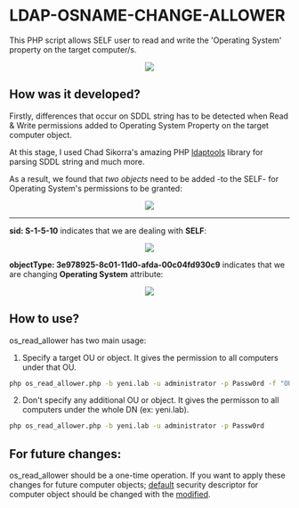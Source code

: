 # LDAP-OSNAME-CHANGE-ALLOWER

This PHP script allows SELF user to read and write the 'Operating System' property on the target computer/s.

<p align="center"><img src="https://media4.giphy.com/media/3oz8xA07HKwLlpPUkM/giphy.gif?cid=ecf05e47fotex7dfxn6dprao1s9j7mqjkah9axkgn68gi4q2&rid=giphy.gif&ct=g"/></p>

## How was it developed?

Firstly, differences that occur on SDDL string has to be detected when Read & Write permissions added to Operating System Property on the target computer object.

At this stage, I used Chad Sikorra's amazing PHP [ldaptools](https://github.com/ChadSikorra/ldaptools) library for parsing SDDL string and much more.

As a result, we found that *two objects* need to be added -to the SELF- for Operating System's permissions to be granted:

<p align="center"><img src="https://user-images.githubusercontent.com/57866851/146933896-690428e2-5e6b-433e-94a7-9d0cbe34ca9d.png"/></p>

---

**sid: S-1-5-10** indicates that we are dealing with **SELF**:
<p align="center"><img src="https://user-images.githubusercontent.com/57866851/146934302-a734b19c-bbb3-4df3-8356-d97c95268ffd.png"/></p>


**objectType: 3e978925-8c01-11d0-afda-00c04fd930c9** indicates that we are changing **Operating System** attribute:
<p align="center"><img src="https://user-images.githubusercontent.com/57866851/146934700-73f71a95-b9b3-448d-99ee-3e65e37335e7.png"/></p>


## How to use?

os_read_allower has two main usage:

1. Specify a target OU or object. It gives the permission to all computers under that OU.

```bash
php os_read_allower.php -b yeni.lab -u administrator -p Passw0rd -f "OU=ldaporg1,dc=yeni,dc=lab"
```

2. Don't specify any additional OU or object. It gives the permisson to all computers under the whole DN (ex: yeni.lab).

```bash
php os_read_allower.php -b yeni.lab -u administrator -p Passw0rd
```

## For future changes:

os_read_allower should be a one-time operation. If you want to apply these changes for future computer objects; [default](https://github.com/oz9un/LDAP-OSNAME-CHANGE-ALLOWER/blob/main/DEFAULT_COMPUTER_OBJECT_SECURITY_DESCRIPTOR) security descriptor for computer object should be changed with the [modified](https://github.com/oz9un/LDAP-OSNAME-CHANGE-ALLOWER/blob/main/OS_PERM_COMPUTER_OBJECT_SECURITY_DESCRIPTOR).
